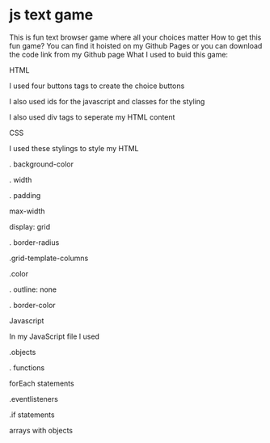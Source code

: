 # js text game
This is fun text browser game where all your choices matter
How to get this fun game? You can find it hoisted on my Github Pages or you can download the code link from my Github page
What I used to buid this game:

HTML

I used four buttons tags to create the choice buttons

I also used ids for the javascript and classes for the styling

I also used div tags to seperate my HTML content

CSS

I used these stylings to style my HTML

. background-color

. width

. padding

max-width

display: grid

. border-radius

.grid-template-columns

.color

. outline: none

. border-color

Javascript

In my JavaScript file I used

.objects

. functions

forEach statements

.eventlisteners

.if statements

arrays with objects
